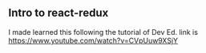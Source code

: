## Intro to react-redux

I made learned this following the tutorial of Dev Ed.
link is https://www.youtube.com/watch?v=CVpUuw9XSjY
